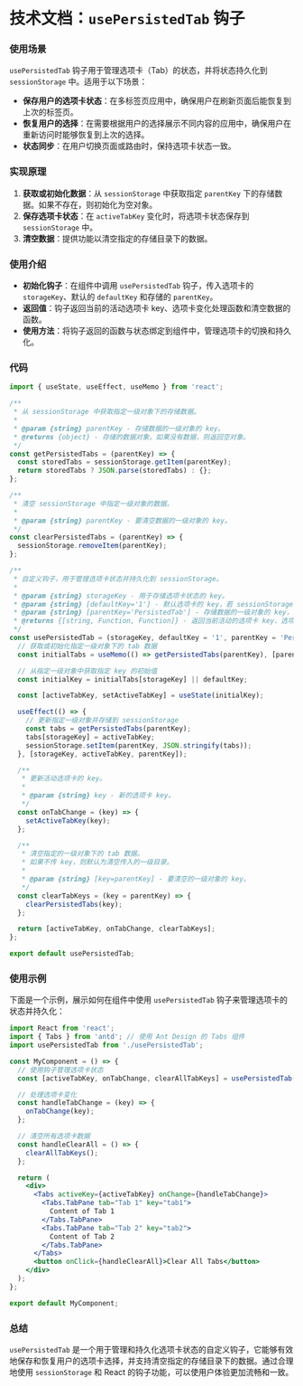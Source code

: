 # 技术文档：`usePersistedTab` 钩子

### 使用场景

`usePersistedTab` 钩子用于管理选项卡（Tab）的状态，并将状态持久化到 `sessionStorage` 中。适用于以下场景：

- **保存用户的选项卡状态**：在多标签页应用中，确保用户在刷新页面后能恢复到上次的标签页。
- **恢复用户的选择**：在需要根据用户的选择展示不同内容的应用中，确保用户在重新访问时能够恢复到上次的选择。
- **状态同步**：在用户切换页面或路由时，保持选项卡状态一致。

### 实现原理

1. **获取或初始化数据**：从 `sessionStorage` 中获取指定 `parentKey` 下的存储数据。如果不存在，则初始化为空对象。
2. **保存选项卡状态**：在 `activeTabKey` 变化时，将选项卡状态保存到 `sessionStorage` 中。
3. **清空数据**：提供功能以清空指定的存储目录下的数据。

### 使用介绍

- **初始化钩子**：在组件中调用 `usePersistedTab` 钩子，传入选项卡的 `storageKey`、默认的 `defaultKey` 和存储的 `parentKey`。
- **返回值**：钩子返回当前的活动选项卡 key、选项卡变化处理函数和清空数据的函数。
- **使用方法**：将钩子返回的函数与状态绑定到组件中，管理选项卡的切换和持久化。

### 代码

```javascript
import { useState, useEffect, useMemo } from 'react';

/**
 * 从 sessionStorage 中获取指定一级对象下的存储数据。
 * 
 * @param {string} parentKey - 存储数据的一级对象的 key。
 * @returns {object} - 存储的数据对象。如果没有数据，则返回空对象。
 */
const getPersistedTabs = (parentKey) => {
  const storedTabs = sessionStorage.getItem(parentKey);
  return storedTabs ? JSON.parse(storedTabs) : {};
};

/**
 * 清空 sessionStorage 中指定一级对象的数据。
 * 
 * @param {string} parentKey - 要清空数据的一级对象的 key。
 */
const clearPersistedTabs = (parentKey) => {
  sessionStorage.removeItem(parentKey);
};

/**
 * 自定义钩子，用于管理选项卡状态并持久化到 sessionStorage。
 * 
 * @param {string} storageKey - 用于存储选项卡状态的 key。
 * @param {string} [defaultKey='1'] - 默认选项卡的 key，若 sessionStorage 中没有对应的状态则使用此值。
 * @param {string} [parentKey='PersistedTab'] - 存储数据的一级对象的 key，默认为 'PersistedTab'。
 * @returns {[string, Function, Function]} - 返回当前活动的选项卡 key、选项卡变化处理函数和清空数据的函数。
 */
const usePersistedTab = (storageKey, defaultKey = '1', parentKey = 'PersistedTab') => {
  // 获取或初始化指定一级对象下的 tab 数据
  const initialTabs = useMemo(() => getPersistedTabs(parentKey), [parentKey]);

  // 从指定一级对象中获取指定 key 的初始值
  const initialKey = initialTabs[storageKey] || defaultKey;

  const [activeTabKey, setActiveTabKey] = useState(initialKey);

  useEffect(() => {
    // 更新指定一级对象并存储到 sessionStorage
    const tabs = getPersistedTabs(parentKey);
    tabs[storageKey] = activeTabKey;
    sessionStorage.setItem(parentKey, JSON.stringify(tabs));
  }, [storageKey, activeTabKey, parentKey]);

  /**
   * 更新活动选项卡的 key。
   * 
   * @param {string} key - 新的选项卡 key。
   */
  const onTabChange = (key) => {
    setActiveTabKey(key);
  };

  /**
   * 清空指定的一级对象下的 tab 数据。
   * 如果不传 key，则默认为清空传入的一级目录。
   * 
   * @param {string} [key=parentKey] - 要清空的一级对象的 key。
   */
  const clearTabKeys = (key = parentKey) => {
    clearPersistedTabs(key);
  };

  return [activeTabKey, onTabChange, clearTabKeys];
};

export default usePersistedTab;
```

### 使用示例

下面是一个示例，展示如何在组件中使用 `usePersistedTab` 钩子来管理选项卡的状态并持久化：

```jsx
import React from 'react';
import { Tabs } from 'antd'; // 使用 Ant Design 的 Tabs 组件
import usePersistedTab from './usePersistedTab';

const MyComponent = () => {
  // 使用钩子管理选项卡状态
  const [activeTabKey, onTabChange, clearAllTabKeys] = usePersistedTab('myTabKey');

  // 处理选项卡变化
  const handleTabChange = (key) => {
    onTabChange(key);
  };

  // 清空所有选项卡数据
  const handleClearAll = () => {
    clearAllTabKeys();
  };

  return (
    <div>
      <Tabs activeKey={activeTabKey} onChange={handleTabChange}>
        <Tabs.TabPane tab="Tab 1" key="tab1">
          Content of Tab 1
        </Tabs.TabPane>
        <Tabs.TabPane tab="Tab 2" key="tab2">
          Content of Tab 2
        </Tabs.TabPane>
      </Tabs>
      <button onClick={handleClearAll}>Clear All Tabs</button>
    </div>
  );
};

export default MyComponent;
```

### 总结

`usePersistedTab` 是一个用于管理和持久化选项卡状态的自定义钩子，它能够有效地保存和恢复用户的选项卡选择，并支持清空指定的存储目录下的数据。通过合理地使用 `sessionStorage` 和 React 的钩子功能，可以使用户体验更加流畅和一致。